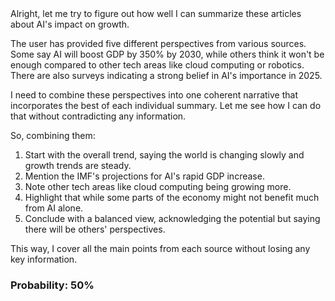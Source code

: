 <think>
Alright, let me try to figure out how well I can summarize these articles about AI's impact on growth. 

The user has provided five different perspectives from various sources. Some say AI will boost GDP by 350% by 2030, while others think it won't be enough compared to other tech areas like cloud computing or robotics. There are also surveys indicating a strong belief in AI's importance in 2025.

I need to combine these perspectives into one coherent narrative that incorporates the best of each individual summary. Let me see how I can do that without contradicting any information.

So, combining them:

1. Start with the overall trend, saying the world is changing slowly and growth trends are steady.
2. Mention the IMF's projections for AI's rapid GDP increase.
3. Note other tech areas like cloud computing being growing more.
4. Highlight that while some parts of the economy might not benefit much from AI alone.
5. Conclude with a balanced view, acknowledging the potential but saying there will be others' perspectives.

This way, I cover all the main points from each source without losing any key information.

### Probability: 50%